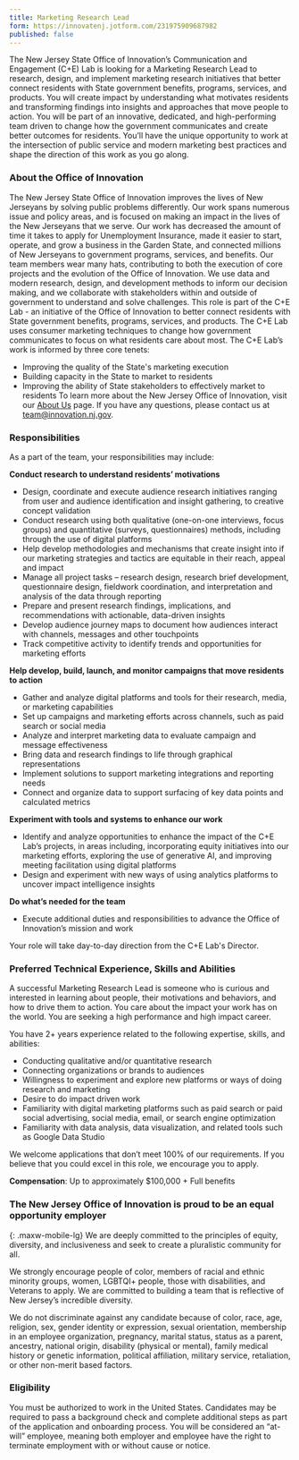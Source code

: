 ```yaml
---
title: Marketing Research Lead
form: https://innovatenj.jotform.com/231975909687982
published: false
---
```


The New Jersey State Office of Innovation’s Communication and Engagement (C+E) Lab is looking for a Marketing Research Lead to research, design, and implement marketing research initiatives that better connect residents with State government benefits, programs, services, and products. You will create impact by understanding what motivates residents and transforming findings into insights and approaches that move people to action. 
You will be part of an innovative, dedicated, and high-performing team driven to change how the government communicates and create better outcomes for residents. You’ll have the unique opportunity to work at the intersection of public service and modern marketing best practices and shape the direction of this work as you go along. 

### About the Office of Innovation

The New Jersey State Office of Innovation improves the lives of New Jerseyans by solving public problems differently. Our work spans numerous issue and policy areas, and is focused on making an impact in the lives of the New Jerseyans that we serve. Our work has decreased the amount of time it takes to apply for Unemployment Insurance, made it easier to start, operate, and grow a business in the Garden State, and connected millions of New Jerseyans to government programs, services, and benefits.
Our team members wear many hats, contributing to both the execution of core projects and the evolution of the Office of Innovation. We use data and modern research, design, and development methods to inform our decision making, and we collaborate with stakeholders within and outside of government to understand and solve challenges. 
This role is part of the C+E Lab - an initiative of the Office of Innovation to better connect residents with State government benefits, programs, services, and products. The C+E Lab uses consumer marketing techniques to change how government communicates to focus on what residents care about most.
The C+E Lab’s work is informed by three core tenets:
- Improving the quality of the State's marketing execution
- Building capacity in the State to market to residents
- Improving the ability of State stakeholders to effectively market to residents
To learn more about the New Jersey Office of Innovation, visit our [About Us](https://innovation.nj.gov/about) page. If you have any questions, please contact us at [team@innovation.nj.gov](mailto:team@innovation.nj.gov).

### Responsibilities

As a part of the team, your responsibilities may include:

**Conduct research to understand residents’ motivations**
- Design, coordinate and execute audience research initiatives ranging from user and audience identification and insight gathering, to creative concept validation
- Conduct research using both qualitative (one-on-one interviews, focus groups) and quantitative (surveys, questionnaires) methods, including through the use of digital platforms
- Help develop methodologies and mechanisms that create insight into if our marketing strategies and tactics are equitable in their reach, appeal and impact 
- Manage all project tasks – research design, research brief development, questionnaire design, fieldwork coordination, and interpretation and analysis of the data through reporting 
- Prepare and present research findings, implications, and recommendations with actionable, data-driven insights 
- Develop audience journey maps to document how audiences interact with channels, messages and other touchpoints
- Track competitive activity to identify trends and opportunities for marketing efforts


**Help develop, build, launch, and monitor campaigns that move residents to action**
- Gather and analyze digital platforms and tools for their research, media, or marketing capabilities
- Set up campaigns and marketing efforts across channels, such as paid search or social media
- Analyze and interpret marketing data to evaluate campaign and message effectiveness
- Bring data and research findings to life through graphical representations
- Implement solutions to support marketing integrations and reporting needs
- Connect and organize data to support surfacing of key data points and calculated metrics


**Experiment with tools and systems to enhance our work**
- Identify and analyze opportunities to enhance the impact of the C+E Lab’s projects, in areas including, incorporating equity initiatives into our marketing efforts, exploring the use of generative AI, and improving meeting facilitation using digital platforms 
- Design and experiment with new ways of using analytics platforms to uncover impact intelligence insights 

**Do what’s needed for the team**
- Execute additional duties and responsibilities to advance the Office of Innovation’s mission and work

Your role will take day-to-day direction from the C+E Lab's Director. 

### Preferred Technical Experience, Skills and Abilities

A successful Marketing Research Lead is someone who is curious and interested in learning about people, their motivations and behaviors, and how to drive them to action. You care about the impact your work has on the world. You are seeking a high performance and high impact career.

You have 2+ years experience related to the following expertise, skills, and abilities: 
- Conducting qualitative and/or quantitative research
- Connecting organizations or brands to audiences
- Willingness to experiment and explore new platforms or ways of doing research and marketing
- Desire to do impact driven work 
- Familiarity with digital marketing platforms such as paid search or paid social advertising, social media, email, or search engine optimization 
- Familiarity with data analysis, data visualization, and related tools such as Google Data Studio 

We welcome applications that don’t meet 100% of our requirements. If you believe that you could excel in this role, we encourage you to apply.

**Compensation**:  Up to approximately $100,000 + Full benefits

### The New Jersey Office of Innovation is proud to be an equal opportunity employer
{: .maxw-mobile-lg}
We are deeply committed to the principles of equity, diversity, and inclusiveness and seek to create a pluralistic community for all.

We strongly encourage people of color, members of racial and ethnic minority groups, women, LGBTQI+ people, those with disabilities, and Veterans to apply. We are committed to building a team that is reflective of New Jersey’s incredible diversity.  

We do not discriminate against any candidate because of color, race, age, religion, sex, gender identity or expression, sexual orientation, membership in an employee organization, pregnancy, marital status, status as a parent, ancestry, national origin, disability (physical or mental), family medical history or genetic information, political affiliation, military service, retaliation, or other non-merit based factors.

### Eligibility

You must be authorized to work in the United States. Candidates may be required to pass a background check and complete additional steps as part of the application and onboarding process. You will be considered an “at-will” employee, meaning both employer and employee have the right to terminate employment with or without cause or notice. 
